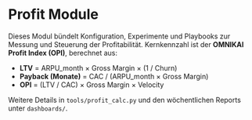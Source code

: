 # Profit Module

Dieses Modul bündelt Konfiguration, Experimente und Playbooks zur Messung und Steuerung der Profitabilität. Kernkennzahl ist der **OMNIKAI Profit Index (OPI)**, berechnet aus:

- **LTV** = ARPU_month × Gross Margin × (1 / Churn)
- **Payback (Monate)** = CAC / (ARPU_month × Gross Margin)
- **OPI** = (LTV / CAC) × Gross Margin × Velocity

Weitere Details in `tools/profit_calc.py` und den wöchentlichen Reports unter `dashboards/`.
